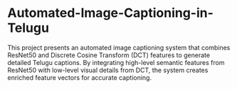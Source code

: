 # Automated-Image-Captioning-in-Telugu
This project presents an automated image captioning system that combines ResNet50 and Discrete Cosine Transform (DCT) features to generate detailed Telugu captions. By integrating high-level semantic features from ResNet50 with low-level visual details from DCT, the system creates enriched feature vectors for accurate captioning.
